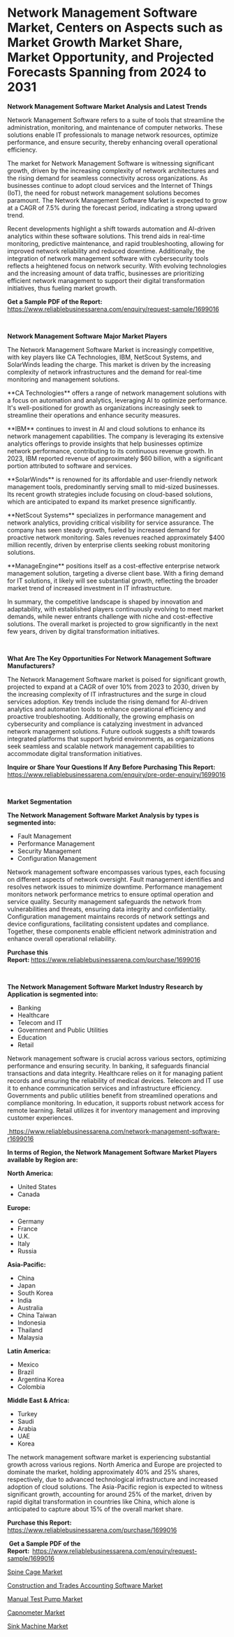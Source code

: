 <p><h1>Network Management Software Market, Centers on Aspects such as Market Growth Market Share, Market Opportunity, and Projected Forecasts Spanning from 2024 to 2031</h1></p><p><strong>Network Management Software Market Analysis and Latest Trends</strong></p>
<p><p>Network Management Software refers to a suite of tools that streamline the administration, monitoring, and maintenance of computer networks. These solutions enable IT professionals to manage network resources, optimize performance, and ensure security, thereby enhancing overall operational efficiency. </p><p>The market for Network Management Software is witnessing significant growth, driven by the increasing complexity of network architectures and the rising demand for seamless connectivity across organizations. As businesses continue to adopt cloud services and the Internet of Things (IoT), the need for robust network management solutions becomes paramount. The Network Management Software Market is expected to grow at a CAGR of 7.5% during the forecast period, indicating a strong upward trend.</p><p>Recent developments highlight a shift towards automation and AI-driven analytics within these software solutions. This trend aids in real-time monitoring, predictive maintenance, and rapid troubleshooting, allowing for improved network reliability and reduced downtime. Additionally, the integration of network management software with cybersecurity tools reflects a heightened focus on network security. With evolving technologies and the increasing amount of data traffic, businesses are prioritizing efficient network management to support their digital transformation initiatives, thus fueling market growth.</p></p>
<p><strong>Get a Sample PDF of the Report:&nbsp;</strong> <a href="https://www.reliablebusinessarena.com/enquiry/request-sample/1699016?utm_campaign=1282&utm_medium=2&utm_source=Github&utm_content=ia&utm_term=20102024&utm_id=network-management-software">https://www.reliablebusinessarena.com/enquiry/request-sample/1699016</a></p>
<p>&nbsp;</p>
<p><strong>Network Management Software Major Market Players</strong></p>
<p><p>The Network Management Software Market is increasingly competitive, with key players like CA Technologies, IBM, NetScout Systems, and SolarWinds leading the charge. This market is driven by the increasing complexity of network infrastructures and the demand for real-time monitoring and management solutions.</p><p>**CA Technologies** offers a range of network management solutions with a focus on automation and analytics, leveraging AI to optimize performance. It's well-positioned for growth as organizations increasingly seek to streamline their operations and enhance security measures.</p><p>**IBM** continues to invest in AI and cloud solutions to enhance its network management capabilities. The company is leveraging its extensive analytics offerings to provide insights that help businesses optimize network performance, contributing to its continuous revenue growth. In 2023, IBM reported revenue of approximately $60 billion, with a significant portion attributed to software and services.</p><p>**SolarWinds** is renowned for its affordable and user-friendly network management tools, predominantly serving small to mid-sized businesses. Its recent growth strategies include focusing on cloud-based solutions, which are anticipated to expand its market presence significantly.</p><p>**NetScout Systems** specializes in performance management and network analytics, providing critical visibility for service assurance. The company has seen steady growth, fueled by increased demand for proactive network monitoring. Sales revenues reached approximately $400 million recently, driven by enterprise clients seeking robust monitoring solutions.</p><p>**ManageEngine** positions itself as a cost-effective enterprise network management solution, targeting a diverse client base. With a firing demand for IT solutions, it likely will see substantial growth, reflecting the broader market trend of increased investment in IT infrastructure.</p><p>In summary, the competitive landscape is shaped by innovation and adaptability, with established players continuously evolving to meet market demands, while newer entrants challenge with niche and cost-effective solutions. The overall market is projected to grow significantly in the next few years, driven by digital transformation initiatives.</p></p>
<p>&nbsp;</p>
<p><strong>What Are The Key Opportunities For Network Management Software Manufacturers?</strong></p>
<p><p>The Network Management Software market is poised for significant growth, projected to expand at a CAGR of over 10% from 2023 to 2030, driven by the increasing complexity of IT infrastructures and the surge in cloud services adoption. Key trends include the rising demand for AI-driven analytics and automation tools to enhance operational efficiency and proactive troubleshooting. Additionally, the growing emphasis on cybersecurity and compliance is catalyzing investment in advanced network management solutions. Future outlook suggests a shift towards integrated platforms that support hybrid environments, as organizations seek seamless and scalable network management capabilities to accommodate digital transformation initiatives.</p></p>
<p><strong>Inquire or Share Your Questions If Any Before Purchasing This Report:</strong> <a href="https://www.reliablebusinessarena.com/enquiry/pre-order-enquiry/1699016?utm_campaign=1282&utm_medium=2&utm_source=Github&utm_content=ia&utm_term=20102024&utm_id=network-management-software">https://www.reliablebusinessarena.com/enquiry/pre-order-enquiry/1699016</a></p>
<p>&nbsp;</p>
<p><strong>Market Segmentation</strong></p>
<p><strong>The Network Management Software Market Analysis by types is segmented into:</strong></p>
<p><ul><li>Fault Management</li><li>Performance Management</li><li>Security Management</li><li>Configuration Management</li></ul></p>
<p><p>Network management software encompasses various types, each focusing on different aspects of network oversight. Fault management identifies and resolves network issues to minimize downtime. Performance management monitors network performance metrics to ensure optimal operation and service quality. Security management safeguards the network from vulnerabilities and threats, ensuring data integrity and confidentiality. Configuration management maintains records of network settings and device configurations, facilitating consistent updates and compliance. Together, these components enable efficient network administration and enhance overall operational reliability.</p></p>
<p><strong>Purchase this Report:&nbsp;</strong><a href="https://www.reliablebusinessarena.com/purchase/1699016?utm_campaign=1282&utm_medium=2&utm_source=Github&utm_content=ia&utm_term=20102024&utm_id=network-management-software">https://www.reliablebusinessarena.com/purchase/1699016</a></p>
<p>&nbsp;</p>
<p><strong>The Network Management Software Market Industry Research by Application is segmented into:</strong></p>
<p><ul><li>Banking</li><li>Healthcare</li><li>Telecom and IT</li><li>Government and Public Utilities</li><li>Education</li><li>Retail</li></ul></p>
<p><p>Network management software is crucial across various sectors, optimizing performance and ensuring security. In banking, it safeguards financial transactions and data integrity. Healthcare relies on it for managing patient records and ensuring the reliability of medical devices. Telecom and IT use it to enhance communication services and infrastructure efficiency. Governments and public utilities benefit from streamlined operations and compliance monitoring. In education, it supports robust network access for remote learning. Retail utilizes it for inventory management and improving customer experiences.</p></p>
<p><a href="https://www.reliablebusinessarena.com/network-management-software-r1699016?utm_campaign=1282&utm_medium=2&utm_source=Github&utm_content=ia&utm_term=20102024&utm_id=network-management-software">&nbsp;https://www.reliablebusinessarena.com/network-management-software-r1699016</a></p>
<p><strong>In terms of Region, the Network Management Software Market Players available by Region are:</strong></p>
<p>
    <p> <strong> North America: </strong>
        <ul>
            <li>United States</li>
            <li>Canada</li>
        </ul>
        </p> 
    <p> <strong> Europe: </strong>
        <ul>
            <li>Germany</li>
            <li>France</li>
            <li>U.K.</li>
            <li>Italy</li>
            <li>Russia</li>
        </ul>
        </p> 
    <p> <strong> Asia-Pacific: </strong>
        <ul>
            <li>China</li>
            <li>Japan</li>
            <li>South Korea</li>
            <li>India</li>
            <li>Australia</li>
            <li>China Taiwan</li>
            <li>Indonesia</li>
            <li>Thailand</li>
            <li>Malaysia</li>
        </ul>
        </p> 
    <p> <strong> Latin America: </strong>
        <ul>
            <li>Mexico</li>
            <li>Brazil</li>
            <li>Argentina Korea</li>
            <li>Colombia</li>
        </ul>
        </p> 
    <p> <strong> Middle East & Africa: </strong>
        <ul>
            <li>Turkey</li>
            <li>Saudi</li>
            <li>Arabia</li>
            <li>UAE</li>
            <li>Korea</li>
        </ul>
    </p>
    </p>
<p><p>The network management software market is experiencing substantial growth across various regions. North America and Europe are projected to dominate the market, holding approximately 40% and 25% shares, respectively, due to advanced technological infrastructure and increased adoption of cloud solutions. The Asia-Pacific region is expected to witness significant growth, accounting for around 25% of the market, driven by rapid digital transformation in countries like China, which alone is anticipated to capture about 15% of the overall market share.</p></p>
<p><strong>Purchase this Report: </strong><a href="https://www.reliablebusinessarena.com/purchase/1699016?utm_campaign=1282&utm_medium=2&utm_source=Github&utm_content=ia&utm_term=20102024&utm_id=network-management-software">https://www.reliablebusinessarena.com/purchase/1699016</a></p>
<p>&nbsp;<strong>Get a Sample PDF of the Report:&nbsp;&nbsp;</strong><a href="https://www.reliablebusinessarena.com/enquiry/request-sample/1699016?utm_campaign=1282&utm_medium=2&utm_source=Github&utm_content=ia&utm_term=20102024&utm_id=network-management-software">https://www.reliablebusinessarena.com/enquiry/request-sample/1699016</a></p>
<p><strong></strong></p>
<p><p><a href="https://www.linkedin.com/pulse/spine-cage-market-navigating-challenges-unlocking-potential-kohac?utm_campaign=1282&utm_medium=2&utm_source=Github&utm_content=ia&utm_term=20102024&utm_id=network-management-software">Spine Cage Market</a></p><p><a href="https://github.com/guneycigdem35/Market-Research-Report-List-5/blob/main/construction-and-trades-accounting-software-market.md?utm_campaign=1282&utm_medium=2&utm_source=Github&utm_content=ia&utm_term=20102024&utm_id=network-management-software">Construction and Trades Accounting Software Market</a></p><p><a href="https://issuu.com/reportprime-2/docs/manual-test-pump-market-size-2030.p_9ca7a65c236503?utm_campaign=1282&utm_medium=2&utm_source=Github&utm_content=ia&utm_term=20102024&utm_id=network-management-software">Manual Test Pump Market</a></p><p><a href="https://www.linkedin.com/pulse/capnometer-market-navigating-challenges-unlocking-potential-rpdtc?utm_campaign=1282&utm_medium=2&utm_source=Github&utm_content=ia&utm_term=20102024&utm_id=network-management-software">Capnometer Market</a></p><p><a href="https://issuu.com/reportprime-2/docs/sink-machine-market-size-2030.pptx_525f050cecfd9c?utm_campaign=1282&utm_medium=2&utm_source=Github&utm_content=ia&utm_term=20102024&utm_id=network-management-software">Sink Machine Market</a></p></p>